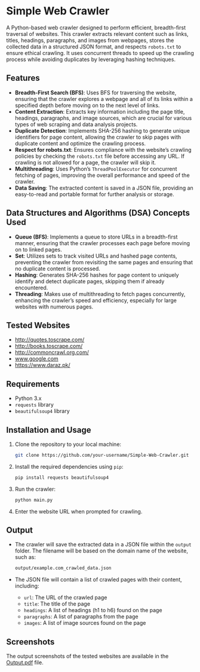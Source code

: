 # Simple Web Crawler

A Python-based web crawler designed to perform efficient, breadth-first traversal of websites. This crawler extracts relevant content such as links, titles, headings, paragraphs, and images from webpages, stores the collected data in a structured JSON format, and respects `robots.txt` to ensure ethical crawling. It uses concurrent threads to speed up the crawling process while avoiding duplicates by leveraging hashing techniques.

## Features
- **Breadth-First Search (BFS)**: Uses BFS for traversing the website, ensuring that the crawler explores a webpage and all of its links within a specified depth before moving on to the next level of links.
- **Content Extraction**: Extracts key information including the page title, headings, paragraphs, and image sources, which are crucial for various types of web scraping and data analysis projects.
- **Duplicate Detection**: Implements SHA-256 hashing to generate unique identifiers for page content, allowing the crawler to skip pages with duplicate content and optimize the crawling process.
- **Respect for robots.txt**: Ensures compliance with the website’s crawling policies by checking the `robots.txt` file before accessing any URL. If crawling is not allowed for a page, the crawler will skip it.
- **Multithreading**: Uses Python’s `ThreadPoolExecutor` for concurrent fetching of pages, improving the overall performance and speed of the crawler.
- **Data Saving**: The extracted content is saved in a JSON file, providing an easy-to-read and portable format for further analysis or storage.

## Data Structures and Algorithms (DSA) Concepts Used
- **Queue (BFS)**: Implements a queue to store URLs in a breadth-first manner, ensuring that the crawler processes each page before moving on to linked pages.
- **Set**: Utilizes sets to track visited URLs and hashed page contents, preventing the crawler from revisiting the same pages and ensuring that no duplicate content is processed.
- **Hashing**: Generates SHA-256 hashes for page content to uniquely identify and detect duplicate pages, skipping them if already encountered.
- **Threading**: Makes use of multithreading to fetch pages concurrently, enhancing the crawler’s speed and efficiency, especially for large websites with numerous pages.

## Tested Websites
- http://quotes.toscrape.com/
- http://books.toscrape.com/
- http://commoncrawl.org.com/
- www.google.com
- https://www.daraz.pk/

## Requirements
- Python 3.x
- `requests` library
- `beautifulsoup4` library

## Installation and Usage

1. Clone the repository to your local machine:
    ```bash
    git clone https://github.com/your-username/Simple-Web-Crawler.git
    ```

2. Install the required dependencies using `pip`:
    ```bash
    pip install requests beautifulsoup4
    ```

3. Run the crawler:
    ```bash
    python main.py
    ```

4. Enter the website URL when prompted for crawling.

## Output

- The crawler will save the extracted data in a JSON file within the `output` folder. The filename will be based on the domain name of the website, such as:
  
    ```bash
    output/example.com_crawled_data.json
    ```

- The JSON file will contain a list of crawled pages with their content, including:

    - `url`: The URL of the crawled page
    - `title`: The title of the page
    - `headings`: A list of headings (h1 to h6) found on the page
    - `paragraphs`: A list of paragraphs from the page
    - `images`: A list of image sources found on the page

## Screenshots

The output screenshots of the tested websites are available in the [Output.pdf](https://github.com/Ayesha-Jadoon/Web-Crawler/blob/main/Output.pdf) file.


